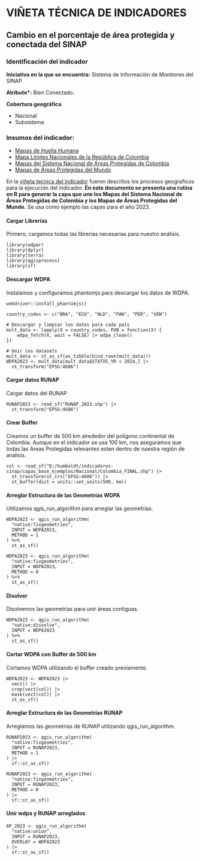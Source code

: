 # VIÑETA TÉCNICA DE INDICADORES
## Cambio en el porcentaje de área protegida y conectada del SINAP

### Identificación del indicador

**Iniciativa en la que se encuentra:** Sistema de Información de Monitoreo del SINAP.

**Atributo\*:** Bien Conectado.

**Cobertura geográfica**

- Nacional
- Subsistema

### Insumos del indicador:

- [Mapas de Huella Humana](http://geonetwork.humboldt.org.co/geonetwork/srv/spa/catalog.search#/metadata/3f37fa6b-5290-4399-9ea3-eaafcd0b2fbe)
- [Mapa Límites Nacionales de la República de Colombia](https://drive.google.com/drive/folders/17TpVc0A0v9Pll9lkG_4QifiO3ibkLlLn?usp=drive_link)
- [Mapas del Sistema Nacional de Áreas Protegidas de Colombia](https://docs.google.com/document/d/1ikapUO27gE1hucJHv512WV4G1QmUP--B2Toj_jI3ggI/edit?usp=sharing)
- [Mapas de Áreas Protegidas del Mundo](https://www.protectedplanet.net/en/thematic-areas/wdpa?tab=WDPA)

En la [viñeta tecnica del indicador](https://github.com/PEM-Humboldt/indicadores-sinap/blob/master/anexos/vineta_tecnica_bien_conectado.md) fueron descritos los procesos geograficos para la ejecución del indicador. **En este documento se presenta una rutina en R para generar la capa que une los Mapas del Sistema Nacional de Áreas Protegidas de Colombia y los Mapas de Áreas Protegidas del Mundo.** Se usa como ejemplo las capas para el año 2023.

#### Cargar Librerías

Primero, cargamos todas las librerías necesarias para nuestro análisis.

```
library(wdpar)
library(dplyr)
library(terra)
library(qgisprocess)
library(sf)
```

#### Descargar WDPA

Instalamos y configuramos phantomjs para descargar los datos de WDPA.

```
webdriver::install_phantomjs()

country_codes <- c("BRA", "ECU", "NLD", "PAN", "PER", "VEN")

# Descargar y limpiar los datos para cada país
mult_data <- lapply(X = country_codes, FUN = function(X) {
    wdpa_fetch(X, wait = FALSE) |> wdpa_clean()
})

# Unir los datasets
mult_data <- st_as_sf(as_tibble(bind_rows(mult_data)))
WDPA2023 <- mult_data[mult_data$STATUS_YR < 2024,] |> 
  st_transform("EPSG:4686")
```

#### Cargar datos RUNAP

Cargar datos del RUNAP

```
RUNAP2023 <- read_sf("RUNAP_2023.shp") |> 
  st_transform("EPSG:4686")
```

#### Crear Buffer

Creamos un buffer de 500 km alrededor del poligono continental de Colombia. Aunque en el indicador se usa 100 km, nos aseguramos que todas las Areas Protegidas relevantes esten dentro de nuestra región de analisis.

```
col <- read_sf("D:/humboldt/indicadores-sinap/capas_base_ejemplos/Nacional/Colombia_FINAL.shp") |>
  st_transform(st_crs("EPSG:4686")) |>
  st_buffer(dist = units::set_units(500, km))
```

#### Arreglar Estructura de las Geometrías WDPA

Utilizamos qgis_run_algorithm para arreglar las geometrías.

```
WDPA2023 <- qgis_run_algorithm(
  "native:fixgeometries",
  INPUT = WDPA2023, 
  METHOD = 1
) %>% 
  st_as_sf()

WDPA2023 <- qgis_run_algorithm(
  "native:fixgeometries",
  INPUT = WDPA2023, 
  METHOD = 0
) %>% 
  st_as_sf()
```

#### Disolver

Disolvemos las geometrías para unir áreas contiguas.

```
WDPA2023 <- qgis_run_algorithm(
  "native:dissolve",
  INPUT = WDPA2023
) %>% 
  st_as_sf()
```

#### Cortar WDPA con Buffer de 500 km

Cortamos WDPA utilizando el buffer creado previamente.

```
WDPA2023 <- WDPA2023 |> 
  vect() |> 
  crop(vect(col)) |> 
  mask(vect(col)) |> 
  st_as_sf()
```

#### Arreglar Estructura de las Geometrías RUNAP

Arreglamos las geometrías de RUNAP utilizando qgis_run_algorithm.

```
RUNAP2023 <- qgis_run_algorithm(
  "native:fixgeometries",
  INPUT = RUNAP2023, 
  METHOD = 1
) |>
  sf::st_as_sf()

RUNAP2023 <- qgis_run_algorithm(
  "native:fixgeometries",
  INPUT = RUNAP2023, 
  METHOD = 0
) |>
  sf::st_as_sf()
```

#### Unir wdpa y RUNAP arreglados

```
AP_2023 <- qgis_run_algorithm(
  "native:union",
  INPUT = RUNAP2023, 
  OVERLAY = WDPA2023
) |>
  sf::st_as_sf()
```
